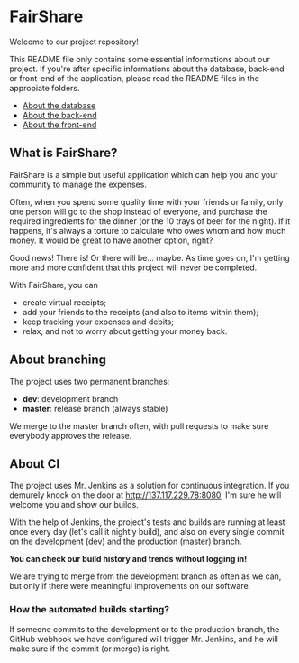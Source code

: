 # FairShare

Welcome to our project repository!

This README file only contains some essential informations about our project.
If you're after specific informations about the database, back-end or front-end of the application, please read the README files in the appropiate folders.

+ [About the database](../master/Database/README.md)
+ [About the back-end](../master/back-end/README.md)
+ [About the front-end](../master/front-end/README.md)

## What is FairShare?

FairShare is a simple but useful application which can help you and your community to manage the expenses.

Often, when you spend some quality time with your friends or family, only one person will go to the shop instead of everyone, and purchase the required ingredients for the dinner (or the 10 trays of beer for the night).
If it happens, it's always a torture to calculate who owes whom and how much money. It would be great to have another option, right?

Good news! There is! Or there will be... maybe. As time goes on, I'm getting more and more confident that this project will never be completed.

With FairShare, you can

+ create virtual receipts;
+ add your friends to the receipts (and also to items within them);
+ keep tracking your expenses and debits;
+ relax, and not to worry about getting your money back.

## About branching

The project uses two permanent branches:

+ __dev__: development branch
+ __master__: release branch (always stable)

We merge to the master branch often, with pull requests to make sure everybody approves the release.

## About CI

The project uses Mr. Jenkins as a solution for continuous integration. If you demurely knock on the door at http://137.117.229.78:8080, I'm sure he will welcome you and show our builds.

With the help of Jenkins, the project's tests and builds are running at least once every day (let's call it nightly build), and also on every single commit on the development (dev) and the production (master) branch.

__You can check our build history and trends without logging in!__

We are trying to merge from the development branch as often as we can, but only if there were meaningful improvements on our software.

### How the automated builds starting?

If someone commits to the development or to the production branch, the GitHub webhook we have configured will trigger Mr. Jenkins, and he will make sure if the commit (or merge) is right.